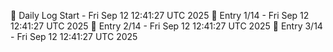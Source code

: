 📅 Daily Log Start - Fri Sep 12 12:41:27 UTC 2025
📌 Entry 1/14 - Fri Sep 12 12:41:27 UTC 2025
📌 Entry 2/14 - Fri Sep 12 12:41:27 UTC 2025
📌 Entry 3/14 - Fri Sep 12 12:41:27 UTC 2025
